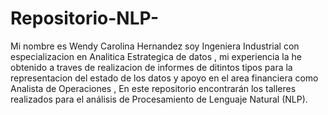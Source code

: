 # Repositorio-NLP-
Mi nombre es Wendy Carolina Hernandez soy Ingeniera Industrial con especializacion en Analitica Estrategica de datos , mi experiencia la he obtenido a traves de realizacion de informes de ditintos tipos para la representacion del estado de los datos y apoyo en el area financiera como Analista de Operaciones ,
En este repositorio encontrarán los talleres realizados para el análisis de Procesamiento de Lenguaje Natural (NLP).
